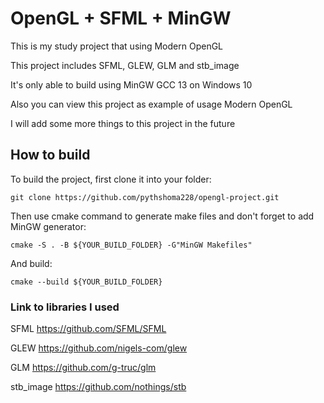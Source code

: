# OpenGL + SFML + MinGW
This is my study project that using Modern OpenGL


This project includes SFML, GLEW, GLM and stb_image


It's only able to build using MinGW GCC 13 on Windows 10


Also you can view this project as example of usage Modern OpenGL


I will add some more things to this project in the future


## How to build
To build the project, first clone it into your folder:
```
git clone https://github.com/pythshoma228/opengl-project.git
```
Then use cmake command to generate make files and don't forget to add MinGW generator:
```
cmake -S . -B ${YOUR_BUILD_FOLDER} -G"MinGW Makefiles"
```
And build:
```
cmake --build ${YOUR_BUILD_FOLDER}
```

### Link to libraries I used

SFML https://github.com/SFML/SFML


GLEW https://github.com/nigels-com/glew


GLM https://github.com/g-truc/glm


stb_image https://github.com/nothings/stb
